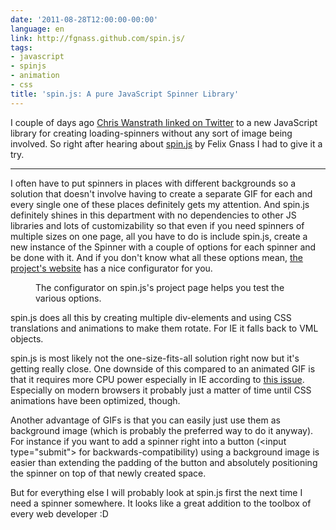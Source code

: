 ```yaml
---
date: '2011-08-28T12:00:00-00:00'
language: en
link: http://fgnass.github.com/spin.js/
tags:
- javascript
- spinjs
- animation
- css
title: 'spin.js: A pure JavaScript Spinner Library'
---
```



I couple of days ago [Chris Wanstrath linked on Twitter][1] to a new
JavaScript library for creating loading-spinners without any sort of image
being involved. So right after hearing about [spin.js][2] by Felix Gnass I had
to give it a try.

----------------------

I often have to put spinners in places with different backgrounds so a
solution that doesn't involve having to create a separate GIF for each and
every single one of these places definitely gets my attention. And spin.js
definitely shines in this department with no dependencies to other JS
libraries and lots of customizability so that even if you need spinners of
multiple sizes on one page, all you have to do is include spin.js, create a
new instance of the Spinner with a couple of options for each spinner and be
done with it. And if you don't know what all these options mean, [the
project's website][3] has a nice configurator for you.

<figure>
<img src="/media/2011/configurator.png" alt="" />
<figcaption>The configurator on spin.js's project page helps you test
the various options.</figcaption>
</figure>

spin.js does all this by creating multiple div-elements and using CSS
translations and animations to make them rotate. For IE it falls back to VML
objects.

spin.js is most likely not the one-size-fits-all solution right now but it's
getting really close. One downside of this compared to an animated GIF is that
it requires more CPU power especially in IE according to [this issue][4].
Especially on modern browsers it probably just a matter of time until CSS
animations have been optimized, though.

Another advantage of GIFs is that you can easily just use them as background
image (which is probably the preferred way to do it anyway). For instance if
you want to add a spinner right into a button (&lt;input type="submit"&gt; for
backwards-compatibility) using a background image is easier than extending the
padding of the button and absolutely positioning the spinner on top of that
newly created space.

But for everything else I will probably look at spin.js first the next time I
need a spinner somewhere. It looks like a great addition to the toolbox of
every web developer :D


[1]: http://twitter.com/#!/defunkt/status/104223961373618176
[2]: https://github.com/fgnass/spin.js
[3]: http://fgnass.github.com/spin.js/
[4]: https://github.com/fgnass/spin.js/issues/8
